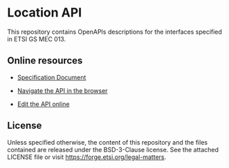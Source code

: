 # Location API

This repository contains OpenAPIs descriptions for the interfaces specified in ETSI GS MEC 013.

## Online resources

* [Specification Document](https://www.etsi.org/deliver/etsi_gs/MEC/001_099/013/02.02.01_60/gs_MEC013v020201p.pdf)

* [Navigate the API in the browser](https://forge.etsi.org/rep/mec/gs013-location-api/raw/v2.2.1/LocationAPI.yaml)

* [Edit the API online](https://redocly.github.io/redoc/?url=https://forge.etsi.org/rep/mec/gs013-location-api/raw/v2.2.1/LocationAPI.yaml&nocors)

## License

Unless specified otherwise, the content of this repository and the files contained are released under the BSD-3-Clause license.
See the attached LICENSE file or visit https://forge.etsi.org/legal-matters.

